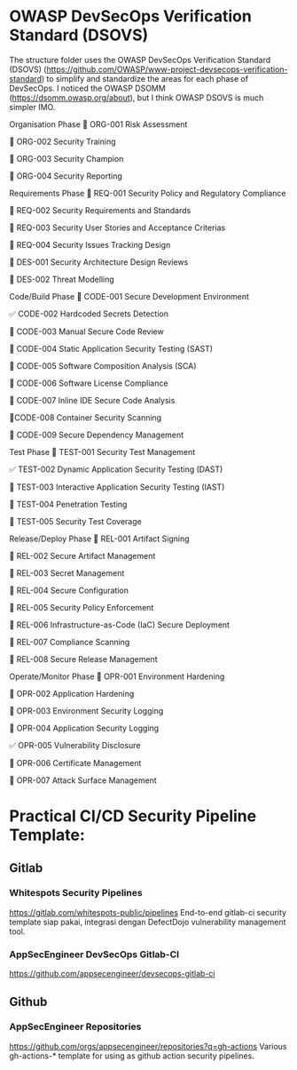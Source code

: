 # OWASP DevSecOps Verification Standard (DSOVS)

The structure folder uses the OWASP DevSecOps Verification Standard (DSOVS) (https://github.com/OWASP/www-project-devsecops-verification-standard) to simplify and standardize the areas for each phase of DevSecOps. I noticed the OWASP DSOMM (https://dsomm.owasp.org/about), but I think OWASP DSOVS is much simpler IMO.

Organisation Phase
🚧 ORG-001 Risk Assessment

🚧 ORG-002 Security Training

🚧 ORG-003 Security Champion

🚧 ORG-004 Security Reporting

Requirements Phase
🚧 REQ-001 Security Policy and Regulatory Compliance

🚧 REQ-002 Security Requirements and Standards

🚧 REQ-003 Security User Stories and Acceptance Criterias

🚧 REQ-004 Security Issues Tracking Design

🚧 DES-001 Security Architecture Design Reviews

🚧 DES-002 Threat Modelling

Code/Build Phase
🚧 CODE-001 Secure Development Environment

✅ CODE-002 Hardcoded Secrets Detection

🚧 CODE-003 Manual Secure Code Review

🚧 CODE-004 Static Application Security Testing (SAST)

🚧 CODE-005 Software Composition Analysis (SCA)

🚧 CODE-006 Software License Compliance

🚧 CODE-007 Inline IDE Secure Code Analysis

🚧CODE-008 Container Security Scanning

🚧 CODE-009 Secure Dependency Management

Test Phase
🚧 TEST-001 Security Test Management

✅ TEST-002 Dynamic Application Security Testing (DAST)

🚧 TEST-003 Interactive Application Security Testing (IAST)

🚧 TEST-004 Penetration Testing

🚧 TEST-005 Security Test Coverage

Release/Deploy Phase
🚧 REL-001 Artifact Signing

🚧 REL-002 Secure Artifact Management

🚧 REL-003 Secret Management

🚧 REL-004 Secure Configuration

🚧 REL-005 Security Policy Enforcement

🚧 REL-006 Infrastructure-as-Code (IaC) Secure Deployment

🚧 REL-007 Compliance Scanning

🚧 REL-008 Secure Release Management

Operate/Monitor Phase
🚧 OPR-001 Environment Hardening

🚧 OPR-002 Application Hardening

🚧 OPR-003 Environment Security Logging

🚧 OPR-004 Application Security Logging

✅ OPR-005 Vulnerability Disclosure

🚧 OPR-006 Certificate Management

🚧 OPR-007 Attack Surface Management


# Practical CI/CD Security Pipeline Template:

## Gitlab

### Whitespots Security Pipelines
https://gitlab.com/whitespots-public/pipelines
End-to-end gitlab-ci security template siap pakai, integrasi dengan DefectDojo vulnerability management tool.

### AppSecEngineer DevSecOps Gitlab-CI
https://github.com/appsecengineer/devsecops-gitlab-ci

## Github

### AppSecEngineer Repositories
https://github.com/orgs/appsecengineer/repositories?q=gh-actions
Various gh-actions-* template for using as github action security pipelines.